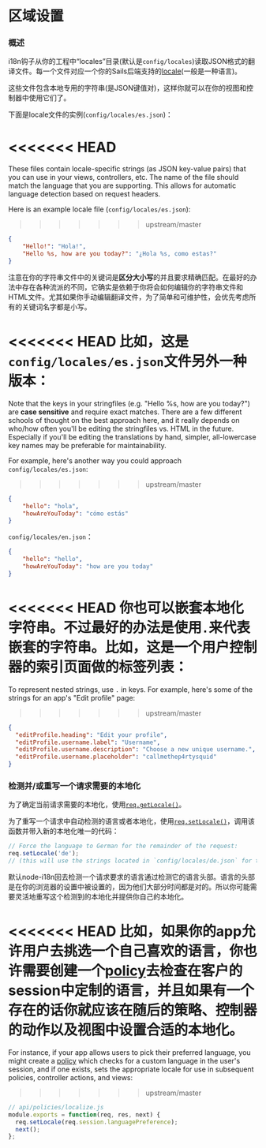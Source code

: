 # 区域设置
### 概述
i18n钩子从你的工程中“locales”目录(默认是`config/locales`)读取JSON格式的翻译文件。每一个文件对应一个你的Sails后端支持的[locale](http://en.wikipedia.org/wiki/Locale)(一般是一种语言)。

这些文件包含本地专用的字符串(是JSON键值对)，这样你就可以在你的视图和控制器中使用它们了。

下面是locale文件的实例(`config/locales/es.json`)：

<<<<<<< HEAD
=======
These files contain locale-specific strings (as JSON key-value pairs) that you can use in your views, controllers, etc. The name of the file should match the language that you are supporting. This allows for automatic language detection based on request headers.

Here is an example locale file (`config/locales/es.json`):
>>>>>>> upstream/master
```json
{
    "Hello!": "Hola!",
    "Hello %s, how are you today?": "¿Hola %s, como estas?"
}
```
注意在你的字符串文件中的关键词是**区分大小写**的并且要求精确匹配。在最好的办法中存在各种流派的不同，它确实是依赖于你将会如何编辑你的字符串文件和HTML文件。尤其如果你手动编辑翻译文件，为了简单和可维护性，会优先考虑所有的关键词名字都是小写。

<<<<<<< HEAD
比如，这是`config/locales/es.json`文件另外一种版本：
=======
Note that the keys in your stringfiles (e.g. "Hello %s, how are you today?") are **case sensitive** and require exact matches.  There are a few different schools of thought on the best approach here, and it really depends on who/how often you'll be editing the stringfiles vs. HTML in the future.  Especially if you'll be editing the translations by hand, simpler, all-lowercase key names may be preferable for maintainability.

For example, here's another way you could approach `config/locales/es.json`:
>>>>>>> upstream/master

```json
{
    "hello": "hola",
    "howAreYouToday": "cómo estás"
}
```

`config/locales/en.json`：

```json
{
    "hello": "hello",
    "howAreYouToday": "how are you today"
}
```

<<<<<<< HEAD
你也可以嵌套本地化字符串。不过最好的办法是使用`.`来代表嵌套的字符串。比如，这是一个用户控制器的索引页面做的标签列表：
=======
To represent nested strings, use `.` in keys.  For example, here's some of the strings for an app's "Edit profile" page:
>>>>>>> upstream/master

``` json
{
  "editProfile.heading": "Edit your profile",
  "editProfile.username.label": "Username",
  "editProfile.username.description": "Choose a new unique username.",
  "editProfile.username.placeholder": "callmethep4rtysquid"
}
```

### 检测并/或重写一个请求需要的本地化
为了确定当前请求需要的本地化，使用[`req.getLocale()`](https://github.com/mashpie/i18n-node#getlocale)。

为了重写一个请求中自动检测的语言或者本地化，使用[`req.setLocale()`](https://github.com/mashpie/i18n-node#setlocale)，调用该函数并带入新的本地化唯一的代码：

```js
// Force the language to German for the remainder of the request:
req.setLocale('de');
// (this will use the strings located in `config/locales/de.json` for translation)
```

默认node-i18n回去检测一个请求要求的语言通过检测它的语言头部。语言的头部是在你的浏览器的设置中被设置的，因为他们大部分时间都是对的。所以你可能需要灵活地重写这个检测到的本地化并提供你自己的本地化。

<<<<<<< HEAD
比如，如果你的app允许用户去挑选一个自己喜欢的语言，你也许需要创建一个[policy](http://sailsjs.org/documentation/concepts/Policies)去检查在客户的session中定制的语言，并且如果有一个存在的话你就应该在随后的策略、控制器的动作以及视图中设置合适的本地化。
=======
For instance, if your app allows users to pick their preferred language, you might create a [policy](http://sailsjs.com/documentation/concepts/Policies) which checks for a custom language in the user's session, and if one exists, sets the appropriate locale for use in subsequent policies, controller actions, and views:
>>>>>>> upstream/master

```js
// api/policies/localize.js
module.exports = function(req, res, next) {
  req.setLocale(req.session.languagePreference);
  next();
};
```

<docmeta name="displayName" value="Locales">
